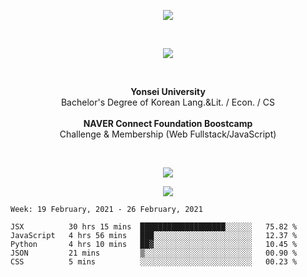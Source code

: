 <p align='center'>
  <img src="https://capsule-render.vercel.app/api?type=wave&color=FBEFF5&text=Minji%20Kim%&fontSize=80&height=200&fontColor=848484&animation=fadeIn" />
</p>
  
<br/>

<p align='center'>
  <img src='https://hits.seeyoufarm.com/api/count/incr/badge.svg?url=https%3A%2F%2Fgithub.com%2Fmingd1023&count_bg=%23FFE0E0&title_bg=%23FFFFFF&icon=&icon_color=%23E7E7E7&title=%5E%7E%5E&edge_flat=false' />
</p>
<br>
<p align='center'>
<b>Yonsei University</b>
<br>
Bachelor's Degree of Korean Lang.&Lit. / Econ. / CS
<br>
<br>
<b>NAVER Connect Foundation Boostcamp</b>
<br>
Challenge & Membership (Web Fullstack/JavaScript)
</p>
<br>
<p align='center'>
  <img src='https://github-readme-stats.vercel.app/api?username=mingd1023&hide=stars&show_icons=true&title_color=FFFFFF&text_color=FFFFFF&icon_color=FFFFFF&bg_color=FBEFF5&hide_border=false' />
</p>

<p align='center'>
  <img src="https://capsule-render.vercel.app/api?type=wave&color=FBEFF5&height=100&animation=fadeIn&section=footer" />
</p>

<!--START_SECTION:waka-->
```text
Week: 19 February, 2021 - 26 February, 2021

JSX          30 hrs 15 mins  ███████████████████░░░░░░   75.82 % 
JavaScript   4 hrs 56 mins   ███░░░░░░░░░░░░░░░░░░░░░░   12.37 % 
Python       4 hrs 10 mins   ██▓░░░░░░░░░░░░░░░░░░░░░░   10.45 % 
JSON         21 mins         ▒░░░░░░░░░░░░░░░░░░░░░░░░   00.90 % 
CSS          5 mins          ░░░░░░░░░░░░░░░░░░░░░░░░░   00.23 % 
```
<!--END_SECTION:waka-->
<br/>
